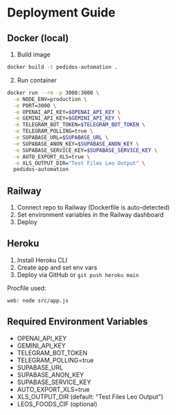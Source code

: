 # Deployment Guide

## Docker (local)

1. Build image

```bash
docker build -t pedidos-automation .
```

2. Run container

```bash
docker run --rm -p 3000:3000 \
  -e NODE_ENV=production \
  -e PORT=3000 \
  -e OPENAI_API_KEY=$OPENAI_API_KEY \
  -e GEMINI_API_KEY=$GEMINI_API_KEY \
  -e TELEGRAM_BOT_TOKEN=$TELEGRAM_BOT_TOKEN \
  -e TELEGRAM_POLLING=true \
  -e SUPABASE_URL=$SUPABASE_URL \
  -e SUPABASE_ANON_KEY=$SUPABASE_ANON_KEY \
  -e SUPABASE_SERVICE_KEY=$SUPABASE_SERVICE_KEY \
  -e AUTO_EXPORT_XLS=true \
  -e XLS_OUTPUT_DIR="Test Files Leo Output" \
  pedidos-automation
```

## Railway

1. Connect repo to Railway (Dockerfile is auto-detected)
2. Set environment variables in the Railway dashboard
3. Deploy

## Heroku

1. Install Heroku CLI
2. Create app and set env vars
3. Deploy via GitHub or `git push heroku main`

Procfile used:
```
web: node src/app.js
```

## Required Environment Variables
- OPENAI_API_KEY
- GEMINI_API_KEY
- TELEGRAM_BOT_TOKEN
- TELEGRAM_POLLING=true
- SUPABASE_URL
- SUPABASE_ANON_KEY
- SUPABASE_SERVICE_KEY
- AUTO_EXPORT_XLS=true
- XLS_OUTPUT_DIR (default: "Test Files Leo Output")
- LEOS_FOODS_CIF (optional)
